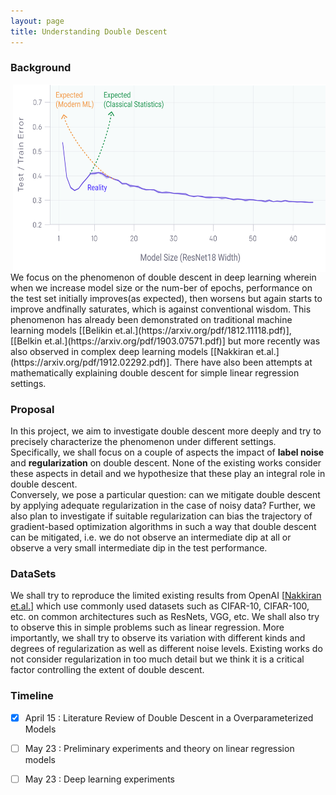 ```yaml
---
layout: page
title: Understanding Double Descent 
---
```


### Background
<img align="right" width="500" height="300" src="/img/double_descent.png"> 
We focus on the phenomenon of double descent in deep learning wherein when we increase model size or 
the num-ber of epochs, performance on the test set initially improves(as expected), 
then worsens but again starts to improve andfinally saturates, which is against conventional wisdom.
This phenomenon has already been demonstrated on traditional machine 
learning models [[Belikin et.al.](https://arxiv.org/pdf/1812.11118.pdf)],
[[Belkin et.al.](https://arxiv.org/pdf/1903.07571.pdf)] but more recently was also observed in complex deep learning models 
[[Nakkiran et.al.](https://arxiv.org/pdf/1912.02292.pdf)]. 
There have also been attempts at mathematically explaining
double descent for simple linear regression settings.

### Proposal
In this project, we aim to investigate double descent more deeply and try to precisely 
characterize the phenomenon under different settings. 
Specifically, we shall focus on a couple of aspects the impact of **label noise** and **regularization** on 
double descent. None of the existing works consider these aspects in detail and we hypothesize that these 
play an integral role in double descent.   
Conversely, we pose a particular question: can we mitigate double descent by applying adequate regularization 
in the case of noisy data? Further, we also plan to investigate if suitable regularization can 
bias the trajectory of gradient-based optimization algorithms in such a way that double descent can 
be mitigated, i.e. we do not observe an intermediate dip at all or observe a very small intermediate 
dip in the test performance.

### DataSets
We shall try to reproduce the limited existing results from OpenAI 
[[Nakkiran et.al.](https://arxiv.org/pdf/1912.02292.pdf)] 
which use commonly used datasets such as CIFAR-10, CIFAR-100, etc. on common 
architectures such as ResNets, VGG, etc. We shall also try to observe this 
in simple problems such as linear regression. 
More importantly, we shall try to observe its variation with different kinds and 
degrees of regularization as well as different noise levels. Existing works 
do not consider regularization in too much detail but we think it is a critical factor 
controlling the extent of double descent.


### Timeline   
-[x] April 15 : Literature Review of Double Descent in a Overparameterized Models       
-[ ] May 23 : Preliminary experiments and theory on linear regression models   
-[ ] May 23 : Deep learning experiments    

